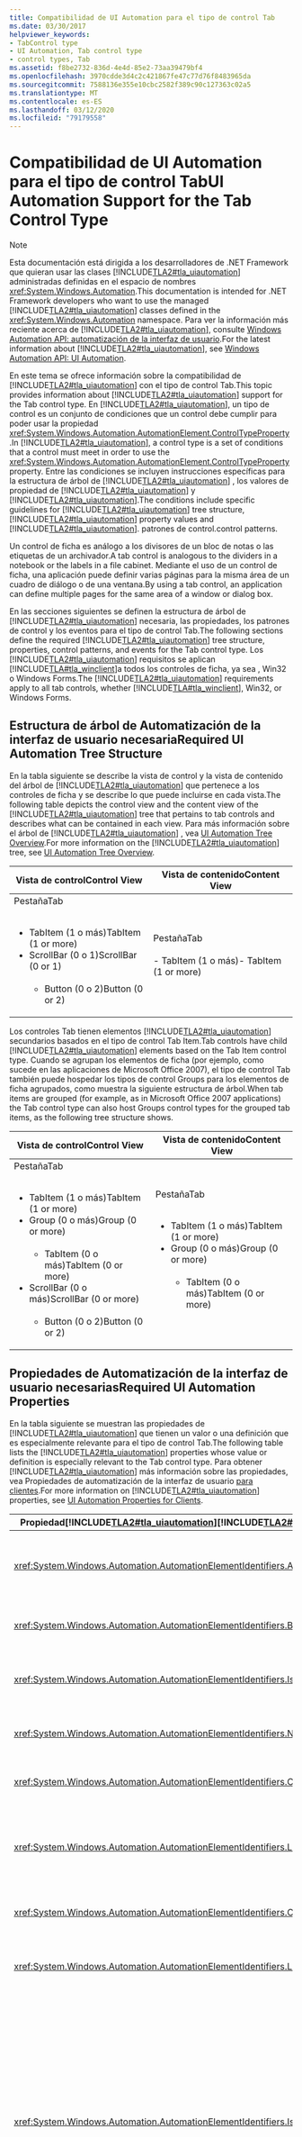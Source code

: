 ```yaml
---
title: Compatibilidad de UI Automation para el tipo de control Tab
ms.date: 03/30/2017
helpviewer_keywords:
- TabControl type
- UI Automation, Tab control type
- control types, Tab
ms.assetid: f8be2732-836d-4e4d-85e2-73aa39479bf4
ms.openlocfilehash: 3970cdde3d4c2c421867fe47c77d76f8483965da
ms.sourcegitcommit: 7588136e355e10cbc2582f389c90c127363c02a5
ms.translationtype: MT
ms.contentlocale: es-ES
ms.lasthandoff: 03/12/2020
ms.locfileid: "79179558"
---
```

# <a name="ui-automation-support-for-the-tab-control-type"></a><span data-ttu-id="fc4a5-102">Compatibilidad de UI Automation para el tipo de control Tab</span><span class="sxs-lookup"><span data-stu-id="fc4a5-102">UI Automation Support for the Tab Control Type</span></span>
> [!NOTE]
> <span data-ttu-id="fc4a5-103">Esta documentación está dirigida a los desarrolladores de .NET Framework que quieran usar las clases [!INCLUDE[TLA2#tla_uiautomation](../../../includes/tla2sharptla-uiautomation-md.md)] administradas definidas en el espacio de nombres <xref:System.Windows.Automation>.</span><span class="sxs-lookup"><span data-stu-id="fc4a5-103">This documentation is intended for .NET Framework developers who want to use the managed [!INCLUDE[TLA2#tla_uiautomation](../../../includes/tla2sharptla-uiautomation-md.md)] classes defined in the <xref:System.Windows.Automation> namespace.</span></span> <span data-ttu-id="fc4a5-104">Para ver la información más reciente acerca de [!INCLUDE[TLA2#tla_uiautomation](../../../includes/tla2sharptla-uiautomation-md.md)], consulte [Windows Automation API: automatización de la interfaz de usuario](/windows/win32/winauto/entry-uiauto-win32).</span><span class="sxs-lookup"><span data-stu-id="fc4a5-104">For the latest information about [!INCLUDE[TLA2#tla_uiautomation](../../../includes/tla2sharptla-uiautomation-md.md)], see [Windows Automation API: UI Automation](/windows/win32/winauto/entry-uiauto-win32).</span></span>  
  
 <span data-ttu-id="fc4a5-105">En este tema se ofrece información sobre la compatibilidad de [!INCLUDE[TLA2#tla_uiautomation](../../../includes/tla2sharptla-uiautomation-md.md)] con el tipo de control Tab.</span><span class="sxs-lookup"><span data-stu-id="fc4a5-105">This topic provides information about [!INCLUDE[TLA2#tla_uiautomation](../../../includes/tla2sharptla-uiautomation-md.md)] support for the Tab control type.</span></span> <span data-ttu-id="fc4a5-106">En [!INCLUDE[TLA2#tla_uiautomation](../../../includes/tla2sharptla-uiautomation-md.md)], un tipo de control es un conjunto de condiciones que un control debe cumplir para poder usar la propiedad <xref:System.Windows.Automation.AutomationElement.ControlTypeProperty> .</span><span class="sxs-lookup"><span data-stu-id="fc4a5-106">In [!INCLUDE[TLA2#tla_uiautomation](../../../includes/tla2sharptla-uiautomation-md.md)], a control type is a set of conditions that a control must meet in order to use the <xref:System.Windows.Automation.AutomationElement.ControlTypeProperty> property.</span></span> <span data-ttu-id="fc4a5-107">Entre las condiciones se incluyen instrucciones específicas para la estructura de árbol de [!INCLUDE[TLA2#tla_uiautomation](../../../includes/tla2sharptla-uiautomation-md.md)] , los valores de propiedad de [!INCLUDE[TLA2#tla_uiautomation](../../../includes/tla2sharptla-uiautomation-md.md)] y [!INCLUDE[TLA2#tla_uiautomation](../../../includes/tla2sharptla-uiautomation-md.md)].</span><span class="sxs-lookup"><span data-stu-id="fc4a5-107">The conditions include specific guidelines for [!INCLUDE[TLA2#tla_uiautomation](../../../includes/tla2sharptla-uiautomation-md.md)] tree structure, [!INCLUDE[TLA2#tla_uiautomation](../../../includes/tla2sharptla-uiautomation-md.md)] property values and [!INCLUDE[TLA2#tla_uiautomation](../../../includes/tla2sharptla-uiautomation-md.md)].</span></span> <span data-ttu-id="fc4a5-108">patrones de control.</span><span class="sxs-lookup"><span data-stu-id="fc4a5-108">control patterns.</span></span>  
  
 <span data-ttu-id="fc4a5-109">Un control de ficha es análogo a los divisores de un bloc de notas o las etiquetas de un archivador.</span><span class="sxs-lookup"><span data-stu-id="fc4a5-109">A tab control is analogous to the dividers in a notebook or the labels in a file cabinet.</span></span> <span data-ttu-id="fc4a5-110">Mediante el uso de un control de ficha, una aplicación puede definir varias páginas para la misma área de un cuadro de diálogo o de una ventana.</span><span class="sxs-lookup"><span data-stu-id="fc4a5-110">By using a tab control, an application can define multiple pages for the same area of a window or dialog box.</span></span>  
  
 <span data-ttu-id="fc4a5-111">En las secciones siguientes se definen la estructura de árbol de [!INCLUDE[TLA2#tla_uiautomation](../../../includes/tla2sharptla-uiautomation-md.md)] necesaria, las propiedades, los patrones de control y los eventos para el tipo de control Tab.</span><span class="sxs-lookup"><span data-stu-id="fc4a5-111">The following sections define the required [!INCLUDE[TLA2#tla_uiautomation](../../../includes/tla2sharptla-uiautomation-md.md)] tree structure, properties, control patterns, and events for the Tab control type.</span></span> <span data-ttu-id="fc4a5-112">Los [!INCLUDE[TLA2#tla_uiautomation](../../../includes/tla2sharptla-uiautomation-md.md)] requisitos se aplican [!INCLUDE[TLA#tla_winclient](../../../includes/tlasharptla-winclient-md.md)]a todos los controles de ficha, ya sea , Win32 o Windows Forms.</span><span class="sxs-lookup"><span data-stu-id="fc4a5-112">The [!INCLUDE[TLA2#tla_uiautomation](../../../includes/tla2sharptla-uiautomation-md.md)] requirements apply to all tab controls, whether [!INCLUDE[TLA#tla_winclient](../../../includes/tlasharptla-winclient-md.md)], Win32, or Windows Forms.</span></span>  
  
<a name="Required_UI_Automation_Tree_Structure"></a>
## <a name="required-ui-automation-tree-structure"></a><span data-ttu-id="fc4a5-113">Estructura de árbol de Automatización de la interfaz de usuario necesaria</span><span class="sxs-lookup"><span data-stu-id="fc4a5-113">Required UI Automation Tree Structure</span></span>  
 <span data-ttu-id="fc4a5-114">En la tabla siguiente se describe la vista de control y la vista de contenido del árbol de [!INCLUDE[TLA2#tla_uiautomation](../../../includes/tla2sharptla-uiautomation-md.md)] que pertenece a los controles de ficha y se describe lo que puede incluirse en cada vista.</span><span class="sxs-lookup"><span data-stu-id="fc4a5-114">The following table depicts the control view and the content view of the [!INCLUDE[TLA2#tla_uiautomation](../../../includes/tla2sharptla-uiautomation-md.md)] tree that pertains to tab controls and describes what can be contained in each view.</span></span> <span data-ttu-id="fc4a5-115">Para más información sobre el árbol de [!INCLUDE[TLA2#tla_uiautomation](../../../includes/tla2sharptla-uiautomation-md.md)] , vea [UI Automation Tree Overview](ui-automation-tree-overview.md).</span><span class="sxs-lookup"><span data-stu-id="fc4a5-115">For more information on the [!INCLUDE[TLA2#tla_uiautomation](../../../includes/tla2sharptla-uiautomation-md.md)] tree, see [UI Automation Tree Overview](ui-automation-tree-overview.md).</span></span>  
  
|<span data-ttu-id="fc4a5-116">Vista de control</span><span class="sxs-lookup"><span data-stu-id="fc4a5-116">Control View</span></span>|<span data-ttu-id="fc4a5-117">Vista de contenido</span><span class="sxs-lookup"><span data-stu-id="fc4a5-117">Content View</span></span>|  
|------------------|------------------|  
|<span data-ttu-id="fc4a5-118">Pestaña</span><span class="sxs-lookup"><span data-stu-id="fc4a5-118">Tab</span></span><br /><br /> <ul><li><span data-ttu-id="fc4a5-119">TabItem (1 o más)</span><span class="sxs-lookup"><span data-stu-id="fc4a5-119">TabItem (1 or more)</span></span></li><li><span data-ttu-id="fc4a5-120">ScrollBar (0 o 1)</span><span class="sxs-lookup"><span data-stu-id="fc4a5-120">ScrollBar (0 or 1)</span></span><br /><br /> <ul><li><span data-ttu-id="fc4a5-121">Button (0 o 2)</span><span class="sxs-lookup"><span data-stu-id="fc4a5-121">Button (0 or 2)</span></span></li></ul></li></ul>|<span data-ttu-id="fc4a5-122">Pestaña</span><span class="sxs-lookup"><span data-stu-id="fc4a5-122">Tab</span></span><br /><br /> <span data-ttu-id="fc4a5-123">- TabItem (1 o más)</span><span class="sxs-lookup"><span data-stu-id="fc4a5-123">-   TabItem (1 or more)</span></span>|  
  
 <span data-ttu-id="fc4a5-124">Los controles Tab tienen elementos [!INCLUDE[TLA2#tla_uiautomation](../../../includes/tla2sharptla-uiautomation-md.md)] secundarios basados en el tipo de control Tab Item.</span><span class="sxs-lookup"><span data-stu-id="fc4a5-124">Tab controls have child [!INCLUDE[TLA2#tla_uiautomation](../../../includes/tla2sharptla-uiautomation-md.md)] elements based on the Tab Item control type.</span></span> <span data-ttu-id="fc4a5-125">Cuando se agrupan los elementos de ficha (por ejemplo, como sucede en las aplicaciones de Microsoft Office 2007), el tipo de control Tab también puede hospedar los tipos de control Groups para los elementos de ficha agrupados, como muestra la siguiente estructura de árbol.</span><span class="sxs-lookup"><span data-stu-id="fc4a5-125">When tab items are grouped (for example, as in Microsoft Office 2007 applications) the Tab control type can also host Groups control types for the grouped tab items, as the following tree structure shows.</span></span>  
  
|<span data-ttu-id="fc4a5-126">Vista de control</span><span class="sxs-lookup"><span data-stu-id="fc4a5-126">Control View</span></span>|<span data-ttu-id="fc4a5-127">Vista de contenido</span><span class="sxs-lookup"><span data-stu-id="fc4a5-127">Content View</span></span>|  
|------------------|------------------|  
|<span data-ttu-id="fc4a5-128">Pestaña</span><span class="sxs-lookup"><span data-stu-id="fc4a5-128">Tab</span></span><br /><br /> <ul><li><span data-ttu-id="fc4a5-129">TabItem (1 o más)</span><span class="sxs-lookup"><span data-stu-id="fc4a5-129">TabItem (1 or more)</span></span></li><li><span data-ttu-id="fc4a5-130">Group (0 o más)</span><span class="sxs-lookup"><span data-stu-id="fc4a5-130">Group (0 or more)</span></span><br /><br /> <ul><li><span data-ttu-id="fc4a5-131">TabItem (0 o más)</span><span class="sxs-lookup"><span data-stu-id="fc4a5-131">TabItem (0 or more)</span></span></li></ul></li><li><span data-ttu-id="fc4a5-132">ScrollBar (0 o más)</span><span class="sxs-lookup"><span data-stu-id="fc4a5-132">ScrollBar (0 or more)</span></span><br /><br /> <ul><li><span data-ttu-id="fc4a5-133">Button (0 o 2)</span><span class="sxs-lookup"><span data-stu-id="fc4a5-133">Button (0 or 2)</span></span></li></ul></li></ul>|<span data-ttu-id="fc4a5-134">Pestaña</span><span class="sxs-lookup"><span data-stu-id="fc4a5-134">Tab</span></span><br /><br /> <ul><li><span data-ttu-id="fc4a5-135">TabItem (1 o más)</span><span class="sxs-lookup"><span data-stu-id="fc4a5-135">TabItem (1 or more)</span></span></li><li><span data-ttu-id="fc4a5-136">Group (0 o más)</span><span class="sxs-lookup"><span data-stu-id="fc4a5-136">Group (0 or more)</span></span><br /><br /> <ul><li><span data-ttu-id="fc4a5-137">TabItem (0 o más)</span><span class="sxs-lookup"><span data-stu-id="fc4a5-137">TabItem (0 or more)</span></span></li></ul></li></ul>|  
  
<a name="Required_UI_Automation_Properties"></a>
## <a name="required-ui-automation-properties"></a><span data-ttu-id="fc4a5-138">Propiedades de Automatización de la interfaz de usuario necesarias</span><span class="sxs-lookup"><span data-stu-id="fc4a5-138">Required UI Automation Properties</span></span>  
 <span data-ttu-id="fc4a5-139">En la tabla siguiente se muestran las propiedades de [!INCLUDE[TLA2#tla_uiautomation](../../../includes/tla2sharptla-uiautomation-md.md)] que tienen un valor o una definición que es especialmente relevante para el tipo de control Tab.</span><span class="sxs-lookup"><span data-stu-id="fc4a5-139">The following table lists the [!INCLUDE[TLA2#tla_uiautomation](../../../includes/tla2sharptla-uiautomation-md.md)] properties whose value or definition is especially relevant to the Tab control type.</span></span> <span data-ttu-id="fc4a5-140">Para obtener [!INCLUDE[TLA2#tla_uiautomation](../../../includes/tla2sharptla-uiautomation-md.md)] más información sobre las propiedades, vea Propiedades de automatización de la interfaz de usuario [para clientes](ui-automation-properties-for-clients.md).</span><span class="sxs-lookup"><span data-stu-id="fc4a5-140">For more information on [!INCLUDE[TLA2#tla_uiautomation](../../../includes/tla2sharptla-uiautomation-md.md)] properties, see [UI Automation Properties for Clients](ui-automation-properties-for-clients.md).</span></span>  
  
|<span data-ttu-id="fc4a5-141">Propiedad[!INCLUDE[TLA2#tla_uiautomation](../../../includes/tla2sharptla-uiautomation-md.md)]</span><span class="sxs-lookup"><span data-stu-id="fc4a5-141">[!INCLUDE[TLA2#tla_uiautomation](../../../includes/tla2sharptla-uiautomation-md.md)] Property</span></span>|<span data-ttu-id="fc4a5-142">Value</span><span class="sxs-lookup"><span data-stu-id="fc4a5-142">Value</span></span>|<span data-ttu-id="fc4a5-143">Notas</span><span class="sxs-lookup"><span data-stu-id="fc4a5-143">Notes</span></span>|  
|------------------------------------------------------------------------------------|-----------|-----------|  
|<xref:System.Windows.Automation.AutomationElementIdentifiers.AutomationIdProperty>|<span data-ttu-id="fc4a5-144">Vea las notas.</span><span class="sxs-lookup"><span data-stu-id="fc4a5-144">See notes.</span></span>|<span data-ttu-id="fc4a5-145">El valor de esta propiedad debe ser único en todos los controles de una aplicación.</span><span class="sxs-lookup"><span data-stu-id="fc4a5-145">The value of this property needs to be unique across all controls in an application.</span></span>|  
|<xref:System.Windows.Automation.AutomationElementIdentifiers.BoundingRectangleProperty>|<span data-ttu-id="fc4a5-146">Vea las notas.</span><span class="sxs-lookup"><span data-stu-id="fc4a5-146">See notes.</span></span>|<span data-ttu-id="fc4a5-147">El rectángulo exterior que contiene el control completo.</span><span class="sxs-lookup"><span data-stu-id="fc4a5-147">The outermost rectangle that contains the whole control.</span></span>|  
|<xref:System.Windows.Automation.AutomationElementIdentifiers.IsKeyboardFocusableProperty>|<span data-ttu-id="fc4a5-148">Vea las notas.</span><span class="sxs-lookup"><span data-stu-id="fc4a5-148">See notes.</span></span>|<span data-ttu-id="fc4a5-149">Si el control puede recibir el foco del teclado, debe admitir esta propiedad.</span><span class="sxs-lookup"><span data-stu-id="fc4a5-149">If the control can receive keyboard focus, it must support this property.</span></span>|  
|<xref:System.Windows.Automation.AutomationElementIdentifiers.NameProperty>|<span data-ttu-id="fc4a5-150">Vea las notas.</span><span class="sxs-lookup"><span data-stu-id="fc4a5-150">See notes.</span></span>|<span data-ttu-id="fc4a5-151">El control de ficha rara vez requiere una propiedad Name.</span><span class="sxs-lookup"><span data-stu-id="fc4a5-151">The tab control rarely requires a Name property.</span></span>|  
|<xref:System.Windows.Automation.AutomationElementIdentifiers.ClickablePointProperty>|<span data-ttu-id="fc4a5-152">Sin </span><span class="sxs-lookup"><span data-stu-id="fc4a5-152">No</span></span>|<span data-ttu-id="fc4a5-153">El control de ficha no tiene un punto donde hacer clic.</span><span class="sxs-lookup"><span data-stu-id="fc4a5-153">The tab control does not have a clickable point.</span></span>|  
|<xref:System.Windows.Automation.AutomationElementIdentifiers.LabeledByProperty>|<span data-ttu-id="fc4a5-154">Vea las notas.</span><span class="sxs-lookup"><span data-stu-id="fc4a5-154">See notes.</span></span>|<span data-ttu-id="fc4a5-155">Los controles de ficha suelen tener una etiqueta de texto estático que se expone a través de esta propiedad.</span><span class="sxs-lookup"><span data-stu-id="fc4a5-155">Tab controls typically have a static text label that is exposed through this property.</span></span>|  
|<xref:System.Windows.Automation.AutomationElementIdentifiers.ControlTypeProperty>|<span data-ttu-id="fc4a5-156">Pestaña</span><span class="sxs-lookup"><span data-stu-id="fc4a5-156">Tab</span></span>|<span data-ttu-id="fc4a5-157">Este valor es el mismo para todos los marcos de trabajo de la interfaz de usuario.</span><span class="sxs-lookup"><span data-stu-id="fc4a5-157">This value is the same for all UI frameworks.</span></span>|  
|<xref:System.Windows.Automation.AutomationElementIdentifiers.LocalizedControlTypeProperty>|<span data-ttu-id="fc4a5-158">"ficha"</span><span class="sxs-lookup"><span data-stu-id="fc4a5-158">"tab"</span></span>|<span data-ttu-id="fc4a5-159">Cadena localizada que corresponde al tipo de control Tab.</span><span class="sxs-lookup"><span data-stu-id="fc4a5-159">Localized string corresponding to the Tab control type.</span></span>|  
|<xref:System.Windows.Automation.AutomationElementIdentifiers.IsKeyboardFocusableProperty>|<span data-ttu-id="fc4a5-160">True</span><span class="sxs-lookup"><span data-stu-id="fc4a5-160">True</span></span>|<span data-ttu-id="fc4a5-161">El tipo de control Tab debe poder recibir el foco de teclado.</span><span class="sxs-lookup"><span data-stu-id="fc4a5-161">The Tab control type must be able to receive keyboard focus.</span></span> <span data-ttu-id="fc4a5-162">Normalmente, un cliente de [!INCLUDE[TLA2#tla_uiautomation](../../../includes/tla2sharptla-uiautomation-md.md)] llama a SetFocus en un control de ficha y uno de sus elementos reenvía el foco del teclado al control de ficha.</span><span class="sxs-lookup"><span data-stu-id="fc4a5-162">Typically, a [!INCLUDE[TLA2#tla_uiautomation](../../../includes/tla2sharptla-uiautomation-md.md)] client calls SetFocus on a tab control and one of its items will forward the keyboard focus to the tab control.</span></span> <span data-ttu-id="fc4a5-163">Es posible que algunos contenedores de ficha obtengan el foco sin haber establecido el foco en uno de sus elementos.</span><span class="sxs-lookup"><span data-stu-id="fc4a5-163">It is possible for some tab containers to take focus without setting focus to one of its items.</span></span>|  
|<xref:System.Windows.Automation.AutomationElementIdentifiers.IsContentElementProperty>|<span data-ttu-id="fc4a5-164">True</span><span class="sxs-lookup"><span data-stu-id="fc4a5-164">True</span></span>|<span data-ttu-id="fc4a5-165">El control de ficha siempre se incluye en la vista de contenido del árbol de [!INCLUDE[TLA2#tla_uiautomation](../../../includes/tla2sharptla-uiautomation-md.md)] .</span><span class="sxs-lookup"><span data-stu-id="fc4a5-165">The tab control is always included in the content view of the [!INCLUDE[TLA2#tla_uiautomation](../../../includes/tla2sharptla-uiautomation-md.md)] tree.</span></span>|  
|<xref:System.Windows.Automation.AutomationElementIdentifiers.IsControlElementProperty>|<span data-ttu-id="fc4a5-166">True</span><span class="sxs-lookup"><span data-stu-id="fc4a5-166">True</span></span>|<span data-ttu-id="fc4a5-167">El control de ficha siempre se incluye en la vista de control del árbol de [!INCLUDE[TLA2#tla_uiautomation](../../../includes/tla2sharptla-uiautomation-md.md)] .</span><span class="sxs-lookup"><span data-stu-id="fc4a5-167">The tab control is always included in the control view of the [!INCLUDE[TLA2#tla_uiautomation](../../../includes/tla2sharptla-uiautomation-md.md)] tree.</span></span>|  
|<xref:System.Windows.Automation.AutomationElementIdentifiers.OrientationProperty>|<span data-ttu-id="fc4a5-168">Vea las notas.</span><span class="sxs-lookup"><span data-stu-id="fc4a5-168">See notes.</span></span>|<span data-ttu-id="fc4a5-169">El control de ficha siempre debe indicar si está colocado horizontal o verticalmente.</span><span class="sxs-lookup"><span data-stu-id="fc4a5-169">The tab control must always indicate whether it is positioned horizontally or vertically.</span></span>|  
  
<a name="Required_UI_Automation_Control_Patterns_and_Properties"></a>
## <a name="required-ui-automation-control-patterns-and-properties"></a><span data-ttu-id="fc4a5-170">Propiedades y patrones de control de Automatización de la interfaz de usuario necesarios</span><span class="sxs-lookup"><span data-stu-id="fc4a5-170">Required UI Automation Control Patterns and Properties</span></span>  
 <span data-ttu-id="fc4a5-171">En la tabla siguiente se muestran los patrones de control [!INCLUDE[TLA2#tla_uiautomation](../../../includes/tla2sharptla-uiautomation-md.md)] que se deben admitir por todos los controles de ficha.</span><span class="sxs-lookup"><span data-stu-id="fc4a5-171">The following table lists the [!INCLUDE[TLA2#tla_uiautomation](../../../includes/tla2sharptla-uiautomation-md.md)] control patterns required to be supported by all tab controls.</span></span> <span data-ttu-id="fc4a5-172">Para más información sobre los patrones de control, vea [UI Automation Control Patterns Overview](ui-automation-control-patterns-overview.md).</span><span class="sxs-lookup"><span data-stu-id="fc4a5-172">For more information on control patterns, see [UI Automation Control Patterns Overview](ui-automation-control-patterns-overview.md).</span></span>  
  
|<span data-ttu-id="fc4a5-173">Patrón de control/Propiedad de patrón</span><span class="sxs-lookup"><span data-stu-id="fc4a5-173">Control Pattern/Pattern Property</span></span>|<span data-ttu-id="fc4a5-174">Soporte técnico/valor</span><span class="sxs-lookup"><span data-stu-id="fc4a5-174">Support/Value</span></span>|<span data-ttu-id="fc4a5-175">Notas</span><span class="sxs-lookup"><span data-stu-id="fc4a5-175">Notes</span></span>|  
|---------------------------------------|--------------------|-----------|  
|<xref:System.Windows.Automation.Provider.ISelectionProvider>|<span data-ttu-id="fc4a5-176">Sí</span><span class="sxs-lookup"><span data-stu-id="fc4a5-176">Yes</span></span>|<span data-ttu-id="fc4a5-177">Todos los controles de ficha deben admitir el patrón Selection.</span><span class="sxs-lookup"><span data-stu-id="fc4a5-177">All tab controls must support the Selection pattern.</span></span>|  
|<xref:System.Windows.Automation.Provider.ISelectionProvider.IsSelectionRequired%2A>|<span data-ttu-id="fc4a5-178">True</span><span class="sxs-lookup"><span data-stu-id="fc4a5-178">True</span></span>|<span data-ttu-id="fc4a5-179">Los controles de ficha siempre requieren que se realice una selección.</span><span class="sxs-lookup"><span data-stu-id="fc4a5-179">Tab controls always require that a selection be made.</span></span>|  
|<xref:System.Windows.Automation.Provider.ISelectionProvider.CanSelectMultiple%2A>|<span data-ttu-id="fc4a5-180">False</span><span class="sxs-lookup"><span data-stu-id="fc4a5-180">False</span></span>|<span data-ttu-id="fc4a5-181">Los controles de ficha siempre son contenedores de selección única.</span><span class="sxs-lookup"><span data-stu-id="fc4a5-181">Tab controls are always single-selection containers.</span></span>|  
|<xref:System.Windows.Automation.Provider.IScrollProvider>|<span data-ttu-id="fc4a5-182">Depende</span><span class="sxs-lookup"><span data-stu-id="fc4a5-182">Depends</span></span>|<span data-ttu-id="fc4a5-183">El patrón Scroll se debe admitir en el control de ficha que tiene widgets que permiten el desplazamiento por un conjunto de elementos de ficha.</span><span class="sxs-lookup"><span data-stu-id="fc4a5-183">The Scroll pattern must be supported in the tab control has widgets that allow for a set of tab items to be scrolled through.</span></span>|  
  
<a name="Required_UI_Automation_Events"></a>
## <a name="required-ui-automation-events"></a><span data-ttu-id="fc4a5-184">Eventos de Automatización de la interfaz de usuario necesarios</span><span class="sxs-lookup"><span data-stu-id="fc4a5-184">Required UI Automation Events</span></span>  
 <span data-ttu-id="fc4a5-185">En la tabla siguiente se muestran los eventos de [!INCLUDE[TLA2#tla_uiautomation](../../../includes/tla2sharptla-uiautomation-md.md)] que deben admitir todos los controles de ficha.</span><span class="sxs-lookup"><span data-stu-id="fc4a5-185">The following table lists the [!INCLUDE[TLA2#tla_uiautomation](../../../includes/tla2sharptla-uiautomation-md.md)] events required to be supported by all tab controls.</span></span> <span data-ttu-id="fc4a5-186">Para más información sobre los eventos, vea [UI Automation Events Overview](ui-automation-events-overview.md).</span><span class="sxs-lookup"><span data-stu-id="fc4a5-186">For more information on events, see [UI Automation Events Overview](ui-automation-events-overview.md).</span></span>  
  
|<span data-ttu-id="fc4a5-187">o[!INCLUDE[TLA2#tla_uiautomation](../../../includes/tla2sharptla-uiautomation-md.md)]</span><span class="sxs-lookup"><span data-stu-id="fc4a5-187">[!INCLUDE[TLA2#tla_uiautomation](../../../includes/tla2sharptla-uiautomation-md.md)] Event</span></span>|<span data-ttu-id="fc4a5-188">Soporte técnico</span><span class="sxs-lookup"><span data-stu-id="fc4a5-188">Support</span></span>|<span data-ttu-id="fc4a5-189">Notas</span><span class="sxs-lookup"><span data-stu-id="fc4a5-189">Notes</span></span>|  
|---------------------------------------------------------------------------------|-------------|-----------|  
|<span data-ttu-id="fc4a5-190">Evento cambiado por propiedad<xref:System.Windows.Automation.AutomationElementIdentifiers.BoundingRectangleProperty> .</span><span class="sxs-lookup"><span data-stu-id="fc4a5-190"><xref:System.Windows.Automation.AutomationElementIdentifiers.BoundingRectangleProperty> property-changed event.</span></span>|<span data-ttu-id="fc4a5-191">Obligatorio</span><span class="sxs-lookup"><span data-stu-id="fc4a5-191">Required</span></span>|<span data-ttu-id="fc4a5-192">None</span><span class="sxs-lookup"><span data-stu-id="fc4a5-192">None</span></span>|  
|<span data-ttu-id="fc4a5-193">Evento cambiado por propiedad<xref:System.Windows.Automation.AutomationElementIdentifiers.IsOffscreenProperty> .</span><span class="sxs-lookup"><span data-stu-id="fc4a5-193"><xref:System.Windows.Automation.AutomationElementIdentifiers.IsOffscreenProperty> property-changed event.</span></span>|<span data-ttu-id="fc4a5-194">Obligatorio</span><span class="sxs-lookup"><span data-stu-id="fc4a5-194">Required</span></span>|<span data-ttu-id="fc4a5-195">None</span><span class="sxs-lookup"><span data-stu-id="fc4a5-195">None</span></span>|  
|<span data-ttu-id="fc4a5-196">Evento cambiado por propiedad<xref:System.Windows.Automation.AutomationElementIdentifiers.IsEnabledProperty> .</span><span class="sxs-lookup"><span data-stu-id="fc4a5-196"><xref:System.Windows.Automation.AutomationElementIdentifiers.IsEnabledProperty> property-changed event.</span></span>|<span data-ttu-id="fc4a5-197">Obligatorio</span><span class="sxs-lookup"><span data-stu-id="fc4a5-197">Required</span></span>|<span data-ttu-id="fc4a5-198">None</span><span class="sxs-lookup"><span data-stu-id="fc4a5-198">None</span></span>|  
|<span data-ttu-id="fc4a5-199">Evento cambiado por propiedad<xref:System.Windows.Automation.ScrollPatternIdentifiers.HorizontallyScrollableProperty> .</span><span class="sxs-lookup"><span data-stu-id="fc4a5-199"><xref:System.Windows.Automation.ScrollPatternIdentifiers.HorizontallyScrollableProperty> property-changed event.</span></span>|<span data-ttu-id="fc4a5-200">Depende</span><span class="sxs-lookup"><span data-stu-id="fc4a5-200">Depends</span></span>|<span data-ttu-id="fc4a5-201">None</span><span class="sxs-lookup"><span data-stu-id="fc4a5-201">None</span></span>|  
|<span data-ttu-id="fc4a5-202">Evento cambiado por propiedad<xref:System.Windows.Automation.ScrollPatternIdentifiers.HorizontalScrollPercentProperty> .</span><span class="sxs-lookup"><span data-stu-id="fc4a5-202"><xref:System.Windows.Automation.ScrollPatternIdentifiers.HorizontalScrollPercentProperty> property-changed event.</span></span>|<span data-ttu-id="fc4a5-203">Depende</span><span class="sxs-lookup"><span data-stu-id="fc4a5-203">Depends</span></span>|<span data-ttu-id="fc4a5-204">None</span><span class="sxs-lookup"><span data-stu-id="fc4a5-204">None</span></span>|  
|<span data-ttu-id="fc4a5-205">Evento cambiado por propiedad<xref:System.Windows.Automation.ScrollPatternIdentifiers.HorizontallyScrollableProperty> .</span><span class="sxs-lookup"><span data-stu-id="fc4a5-205"><xref:System.Windows.Automation.ScrollPatternIdentifiers.HorizontallyScrollableProperty> property-changed event.</span></span>|<span data-ttu-id="fc4a5-206">Depende</span><span class="sxs-lookup"><span data-stu-id="fc4a5-206">Depends</span></span>|<span data-ttu-id="fc4a5-207">None</span><span class="sxs-lookup"><span data-stu-id="fc4a5-207">None</span></span>|  
|<span data-ttu-id="fc4a5-208">Evento cambiado por propiedad<xref:System.Windows.Automation.ScrollPatternIdentifiers.HorizontalViewSizeProperty> .</span><span class="sxs-lookup"><span data-stu-id="fc4a5-208"><xref:System.Windows.Automation.ScrollPatternIdentifiers.HorizontalViewSizeProperty> property-changed event.</span></span>|<span data-ttu-id="fc4a5-209">Depende</span><span class="sxs-lookup"><span data-stu-id="fc4a5-209">Depends</span></span>|<span data-ttu-id="fc4a5-210">None</span><span class="sxs-lookup"><span data-stu-id="fc4a5-210">None</span></span>|  
|<span data-ttu-id="fc4a5-211">Evento cambiado por propiedad<xref:System.Windows.Automation.ScrollPatternIdentifiers.VerticalScrollPercentProperty> .</span><span class="sxs-lookup"><span data-stu-id="fc4a5-211"><xref:System.Windows.Automation.ScrollPatternIdentifiers.VerticalScrollPercentProperty> property-changed event.</span></span>|<span data-ttu-id="fc4a5-212">Depende</span><span class="sxs-lookup"><span data-stu-id="fc4a5-212">Depends</span></span>|<span data-ttu-id="fc4a5-213">None</span><span class="sxs-lookup"><span data-stu-id="fc4a5-213">None</span></span>|  
|<span data-ttu-id="fc4a5-214">Evento cambiado por propiedad<xref:System.Windows.Automation.ScrollPatternIdentifiers.VerticalViewSizeProperty> .</span><span class="sxs-lookup"><span data-stu-id="fc4a5-214"><xref:System.Windows.Automation.ScrollPatternIdentifiers.VerticalViewSizeProperty> property-changed event.</span></span>|<span data-ttu-id="fc4a5-215">Depende</span><span class="sxs-lookup"><span data-stu-id="fc4a5-215">Depends</span></span>|<span data-ttu-id="fc4a5-216">None</span><span class="sxs-lookup"><span data-stu-id="fc4a5-216">None</span></span>|  
|<xref:System.Windows.Automation.AutomationElementIdentifiers.AutomationFocusChangedEvent>|<span data-ttu-id="fc4a5-217">Obligatorio</span><span class="sxs-lookup"><span data-stu-id="fc4a5-217">Required</span></span>|<span data-ttu-id="fc4a5-218">None</span><span class="sxs-lookup"><span data-stu-id="fc4a5-218">None</span></span>|  
|<xref:System.Windows.Automation.AutomationElementIdentifiers.StructureChangedEvent>|<span data-ttu-id="fc4a5-219">Obligatorio</span><span class="sxs-lookup"><span data-stu-id="fc4a5-219">Required</span></span>|<span data-ttu-id="fc4a5-220">None</span><span class="sxs-lookup"><span data-stu-id="fc4a5-220">None</span></span>|  
  
## <a name="see-also"></a><span data-ttu-id="fc4a5-221">Consulte también</span><span class="sxs-lookup"><span data-stu-id="fc4a5-221">See also</span></span>

- <xref:System.Windows.Automation.ControlType.Tab>
- [<span data-ttu-id="fc4a5-222">Información general sobre tipos de control de Automatización de la interfaz de usuario</span><span class="sxs-lookup"><span data-stu-id="fc4a5-222">UI Automation Control Types Overview</span></span>](ui-automation-control-types-overview.md)
- [<span data-ttu-id="fc4a5-223">Información general sobre UI Automation</span><span class="sxs-lookup"><span data-stu-id="fc4a5-223">UI Automation Overview</span></span>](ui-automation-overview.md)
